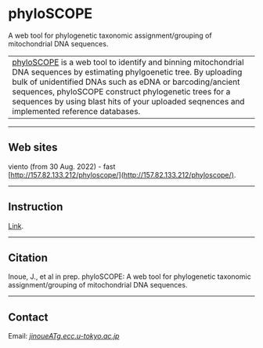# phyloSCOPE
A web tool for phylogenetic taxonomic assignment/grouping of mitochondrial DNA sequences.

<table width="200" border="0">
  <tr>
    <td><a href="http://157.82.133.212/phyloscope/" target="_blank">phyloSCOPE</a> is a web tool to identify and binning mitochondrial DNA sequences by estimating phylgoenetic tree. By uploading bulk of unidentified DNAs such as eDNA or barcoding/ancient sequences, phyloSCOPE construct phylogenetic trees for a sequences by using blast hits of your uploaded seqnences and implemented reference databases.
</td>
  </tr>
</table>  


---

## Web sites
viento (from 30 Aug. 2022) - fast   
[http://157.82.133.212/phyloscope/](http://157.82.133.212/phyloscope/).

<!-- 
sakura (from 30 Aug. 2022) - fast   
[http://153.126.199.44/phyloscope/](http://153.126.199.44/phyloscope/).
-->

---
## Instruction
[Link](http://133.167.86.72/phyloSCOPE/instructionJPN.html).

---
## Citation
Inoue, J., et al in prep. 
phyloSCOPE: A web tool for phylogenetic taxonomic assignment/grouping of mitochondrial DNA sequences.

---
## Contact 
Email: [_jinoueATg.ecc.u-tokyo.ac.jp_](http://www.fish-evol.org/index_eng.html)
<br />  

